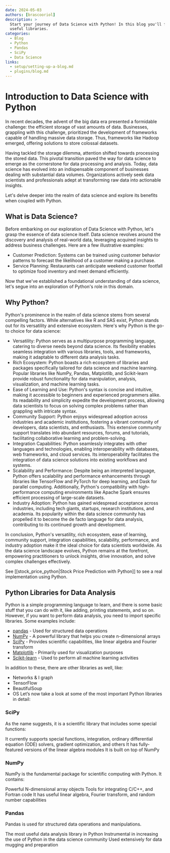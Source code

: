 ```yaml
---
date: 2024-05-03
authors: [brascooriol]
description: >
  Start your journey of Data Science with Python! In this blog you'll find tips and tricks to start with Python and some
  useful libraries.
categories:
  - Blog
  - Python
  - Pandas
  - SciPy
  - Data Science
links:
  - setup/setting-up-a-blog.md
  - plugins/blog.md
---
```


# Introduction to Data Science with Python

In recent decades, the advent of the big data era presented a formidable challenge: the efficient storage of vast
amounts of data. Businesses, grappling with this challenge, prioritized the development of frameworks capable of
handling massive data storage. Thus, frameworks like Hadoop emerged, offering solutions to store colossal datasets.

Having tackled the storage dilemma, attention shifted towards processing the stored data. This pivotal transition paved
the way for data science to emerge as the cornerstone for data processing and analysis. Today, data science has evolved
into an indispensable component of businesses dealing with substantial data volumes. Organizations actively seek data
scientists and professionals adept at transforming raw data into actionable insights.

Let's delve deeper into the realm of data science and explore its benefits when coupled with Python.

## What is Data Science?

Before embarking on our exploration of Data Science with Python, let's grasp the essence of data science itself. Data
science revolves around the discovery and analysis of real-world data, leveraging acquired insights to address business
challenges. Here are a few illustrative examples:

- Customer Prediction: Systems can be trained using customer behavior patterns to forecast the likelihood of a customer
  making a purchase.
- Service Planning: Restaurants can anticipate weekend customer footfall to optimize food inventory and meet demand
  efficiently.

Now that we've established a foundational understanding of data science, let's segue into an exploration of Python's
role in this domain.

## Why Python?

Python's prominence in the realm of data science stems from several compelling factors. While alternatives like R and
SAS exist, Python stands out for its versatility and extensive ecosystem. Here's why Python is the go-to choice for data
science:

- Versatility: Python serves as a multipurpose programming language, catering to diverse needs beyond data science. Its
  flexibility enables seamless integration with various libraries, tools, and frameworks, making it adaptable to
  different data analysis tasks.
- Rich Ecosystem: Python boasts a rich ecosystem of libraries and packages specifically tailored for data science and
  machine learning. Popular libraries like NumPy, Pandas, Matplotlib, and Scikit-learn provide robust functionality for
  data manipulation, analysis, visualization, and machine learning tasks.
- Ease of Learning and Use: Python's syntax is concise and intuitive, making it accessible to beginners and experienced
  programmers alike. Its readability and simplicity expedite the development process, allowing data scientists to focus
  on solving complex problems rather than grappling with intricate syntax.
- Community Support: Python enjoys widespread adoption across industries and academic institutions, fostering a vibrant
  community of developers, data scientists, and enthusiasts. This extensive community support translates into abundant
  resources, forums, and tutorials, facilitating collaborative learning and problem-solving.
- Integration Capabilities: Python seamlessly integrates with other languages and technologies, enabling
  interoperability with databases, web frameworks, and cloud services. Its interoperability facilitates the integration
  of data science solutions into existing workflows and systems.
- Scalability and Performance: Despite being an interpreted language, Python offers scalability and performance
  enhancements through libraries like TensorFlow and PyTorch for deep learning, and Dask for parallel computing.
  Additionally, Python's compatibility with high-performance computing environments like Apache Spark ensures efficient
  processing of large-scale datasets.
- Industry Adoption: Python has gained widespread acceptance across industries, including tech giants, startups,
  research institutions, and academia. Its popularity within the data science community has propelled it to become the
  de facto language for data analysis, contributing to its continued growth and development.

In conclusion, Python's versatility, rich ecosystem, ease of learning, community support, integration capabilities,
scalability, performance, and industry adoption make it the ideal choice for data scientists worldwide. As the data
science landscape evolves, Python remains at the forefront, empowering practitioners to unlock insights, drive
innovation, and solve complex challenges effectively.

See [[stock_price_python|Stock Price Prediction with Python]] to see a real implementation using Python.

## Python Libraries for Data Analysis

Python is a simple programming language to learn, and there is some basic stuff that you can do with it, like adding,
printing statements, and so on. However, if you want to perform data analysis, you need to import specific libraries.
Some examples include:

- [pandas](http://pandas.pydata.org/) - Used for structured data operations
- [NumPy](https://numpy.org/) - A powerful library that helps you create n-dimensional arrays
- [SciPy](https://scipy.org/) - Provides scientific capabilities, like linear algebra and Fourier transform
- [Matplotlib](https://matplotlib.org/) - Primarily used for visualization purposes
- [Scikit-learn](https://scikit-learn.org/stable/) - Used to perform all machine learning activities

In addition to these, there are other libraries as well, like:

- Networks & I graph
- TensorFlow
- BeautifulSoup
- OS
  Let’s now take a look at some of the most important Python libraries in detail:

### SciPy

As the name suggests, it is a scientific library that includes some special functions:

It currently supports special functions, integration, ordinary differential equation (ODE) solvers, gradient
optimization, and others
It has fully-featured versions of the linear algebra modules
It is built on top of NumPy

### NumPy

NumPy is the fundamental package for scientific computing with Python. It contains:

Powerful N-dimensional array objects
Tools for integrating C/C++, and Fortran code
It has useful linear algebra, Fourier transform, and random number capabilities

### Pandas

Pandas is used for structured data operations and manipulations.

The most useful data analysis library in Python
Instrumental in increasing the use of Python in the data science community
Used extensively for data mugging and preparation